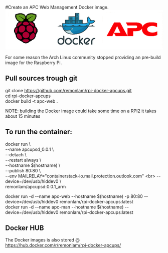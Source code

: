 #Create an APC Web Management Docker image.
![APC](/images/banner.png)

For some reason the Arch Linux community stopped providing an pre-build image for the Raspberry Pi.

## Pull sources trough git
git clone https://github.com/remonlam/rpi-docker-apcups.git <br />
cd rpi-docker-apcups <br />
docker build -t apc-web .

NOTE: building the Docker image could take some time on a RPI2 it takes about 15 minutes

## To run the container:

docker run \ <br>
  --name apcupsd_0.0.1 \ <br>
  --detach \ <br>
  --restart always \ <br>
  --hostname $(hostname) \ <br>
  --publish 80:80 \ <br>
  --env MAILRELAY="containerstack-io.mail.protection.outlook.com" \<br>
  --device=/dev/usb/hiddev0 \ <br>
  remonlam/apcupsd:0.0.1_arm <br>

docker run -d --name apc-web --hostname $(hostname) -p 80:80 --device=/dev/usb/hiddev0 remonlam/rpi-docker-apcups:latest <br>
docker run -d --name apc-man --hostname $(hostname) --device=/dev/usb/hiddev0 remonlam/rpi-docker-apcups:latest

## Docker HUB
The Docker images is also stored @ https://hub.docker.com/r/remonlam/rpi-docker-apcups/
